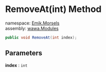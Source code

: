 # RemoveAt\(int\) Method

namespace: [Emik\.Morsels](../../Emik.Morsels.md)<br />
assembly: [wawa\.Modules](../../../wawa.Modules.md)



```csharp
public void RemoveAt(int index);
```

## Parameters

__index__ : `int`



